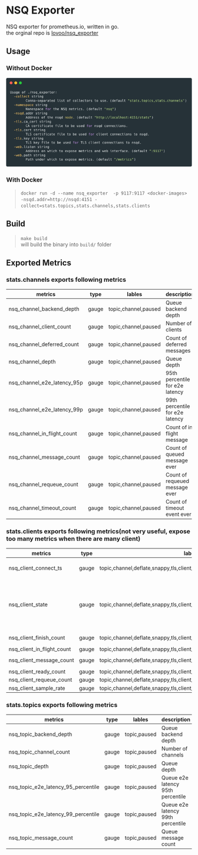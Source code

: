 # NSQ Exporter

NSQ exporter for prometheus.io, written in go.  
the orginal repo is [lovoo/nsq_exporter](https://github.com/lovoo/nsq_exporter)

## Usage
### Without Docker  
![how to use](usage.png)
### With Docker 
> `docker run -d --name nsq_exporter  -p 9117:9117 <docker-images> -nsqd.addr=http://nsqd:4151 -collect=stats.topics,stats.channels,stats.clients`

## Build
> `make build`  
 will build the binary into `build/` folder  

## Exported Metrics
### stats.channels exports following metrics
| metrics                     | type  | lables               | description                     | example                                                                           |
|-----------------------------|-------|----------------------|---------------------------------|-----------------------------------------------------------------------------------|
| nsq_channel_backend_depth   | gauge | topic,channel,paused | Queue backend depth             | nsq_channel_backend_depth{channel="bind",paused="false",topic="bind_teacher"} 0   |
| nsq_channel_client_count    | gauge | topic,channel,paused | Number of clients               | nsq_channel_client_count{channel="bind",paused="false",topic="bind_teacher"} 1    |
| nsq_channel_deferred_count  | gauge | topic,channel,paused | Count of deferred messages      | nsq_channel_deferred_count{channel="bind",paused="false",topic="bind_teacher"} 0  |
| nsq_channel_depth           | gauge | topic,channel,paused | Queue depth                     | nsq_channel_depth{channel="bind",paused="false",topic="bind_teacher"} 0           |
| nsq_channel_e2e_latency_95p | gauge | topic,channel,paused | 95th percentile for e2e latency | nsq_channel_e2e_latency_95p{channel="bind",paused="false",topic="bind_teacher"} 0 |
| nsq_channel_e2e_latency_99p | gauge | topic,channel,paused | 99th percentile for e2e latency | nsq_channel_e2e_latency_99p{channel="bind",paused="false",topic="bind_teacher"} 0 |
| nsq_channel_in_flight_count | gauge | topic,channel,paused | Count of in flight message      | nsq_channel_in_flight_count{channel="bind",paused="false",topic="bind_teacher"} 0 |
| nsq_channel_message_count   | gauge | topic,channel,paused | Count of queued message ever    | nsq_channel_message_count{channel="bind",paused="false",topic="bind_teacher"} 50  |
| nsq_channel_requeue_count   | gauge | topic,channel,paused | Count of requeued message ever  | nsq_channel_requeue_count{channel="bind",paused="false",topic="bind_teacher"} 16  |
| nsq_channel_timeout_count   | gauge | topic,channel,paused | Count of timeout event ever     | nsq_channel_timeout_count{channel="bind",paused="false",topic="bind_teacher"} 3   |

### stats.clients exports following metrics(not very useful, expose too many metrics when there are many client)
| metrics                    | type  | lables                                                                     | description                                                                                                                 | example                                                                                                                                                                                                                                                              |
|----------------------------|-------|----------------------------------------------------------------------------|-----------------------------------------------------------------------------------------------------------------------------|----------------------------------------------------------------------------------------------------------------------------------------------------------------------------------------------------------------------------------------------------------------------|
| nsq_client_connect_ts      | gauge | topic,channel,deflate,snappy,tls,client_id,hostname,version,remote_address | Connect timestamp for each client                                                                                           | nsq_client_connect_ts{channel="bind",client_id="118.190.216.176",deflate="false",hostname="118.190.216.176",instance="47.104.187.154:9117",job="nsq",remote_address="118.190.216.176:24067",snappy="false",tls="false",topic="bind_teacher",version="V2"} 1558058092 |
| nsq_client_state           | gauge | topic,channel,deflate,snappy,tls,client_id,hostname,version,remote_address | State of client Possible value: const ( stateInit = iota, stateDisconnected, stateConnected, stateSubscribed, stateClosing) | nsq_client_state{channel="bind",client_id="118.190.216.176",deflate="false",hostname="118.190.216.176",instance="47.104.187.154:9117",job="nsq",remote_address="118.190.216.176:24067",snappy="false",tls="false",topic="bind_teacher",version="V2"} 3               |
| nsq_client_finish_count    | gauge | topic,channel,deflate,snappy,tls,client_id,hostname,version,remote_address | Finish count                                                                                                                | nsq_client_finish_count{channel="bind",client_id="118.190.216.176",deflate="false",hostname="118.190.216.176",instance="47.104.187.154:9117",job="nsq",remote_address="118.190.216.176:24067",snappy="false",tls="false",topic="bind_teacher",version="V2"} 7        |
| nsq_client_in_flight_count | gauge | topic,channel,deflate,snappy,tls,client_id,hostname,version,remote_address | In flight count                                                                                                             | nsq_client_in_flight_count{channel="bind",client_id="118.190.216.176",deflate="false",hostname="118.190.216.176",remote_address="118.190.216.176:24067",snappy="false",tls="false",topic="bind_teacher",version="V2"} 0                                              |
| nsq_client_message_count   | gauge | topic,channel,deflate,snappy,tls,client_id,hostname,version,remote_address | Queue message count                                                                                                         | nsq_client_message_count{channel="bind",client_id="118.190.216.176",deflate="false",hostname="118.190.216.176",remote_address="118.190.216.176:24067",snappy="false",tls="false",topic="bind_teacher",version="V2"} 5                                                |
| nsq_client_ready_count     | gauge | topic,channel,deflate,snappy,tls,client_id,hostname,version,remote_address | Ready count                                                                                                                 | nsq_client_ready_count{channel="bind",client_id="118.190.216.176",deflate="false",hostname="118.190.216.176",remote_address="118.190.216.176:24067",snappy="false",tls="false",topic="bind_teacher",version="V2"} 1                                                  |
| nsq_client_requeue_count   | gauge | topic,channel,deflate,snappy,tls,client_id,hostname,version,remote_address | Requeue count                                                                                                               | nsq_client_requeue_count{channel="bind",client_id="118.190.216.176",deflate="false",hostname="118.190.216.176",remote_address="118.190.216.176:24067",snappy="false",tls="false",topic="bind_teacher",version="V2"} 0                                                |
| nsq_client_sample_rate     | gauge | topic,channel,deflate,snappy,tls,client_id,hostname,version,remote_address | Sample Rate                                                                                                                 | nsq_client_sample_rate{channel="bind",client_id="118.190.216.176",deflate="false",hostname="118.190.216.176",remote_address="118.190.216.176:24067",snappy="false",tls="false",topic="bind_teacher",version="V2"} 0                                                  |
### stats.topics exports following metrics
| metrics                             | type  | lables       | description                       | example                                                             |
|-------------------------------------|-------|--------------|-----------------------------------|---------------------------------------------------------------------|
| nsq_topic_backend_depth             | gauge | topic,paused | Queue backend depth               | nsq_topic_backend_depth{paused="false",topic="login"} 0             |
| nsq_topic_channel_count             | gauge | topic,paused | Number of channels                | nsq_topic_channel_count{paused="false",topic="login"} 1             |
| nsq_topic_depth                     | gauge | topic,paused | Queue depth                       | nsq_topic_depth{paused="false",topic="login"} 0                     |
| nsq_topic_e2e_latency_95_percentile | gauge | topic,paused | Queue e2e latency 95th percentile | nsq_topic_e2e_latency_95_percentile{paused="false",topic="login"} 0 |
| nsq_topic_e2e_latency_99_percentile | gauge | topic,paused | Queue e2e latency 99th percentile | nsq_topic_e2e_latency_99_percentile{paused="false",topic="login"} 0 |
| nsq_topic_message_count             | gauge | topic,paused | Queue message count               | nsq_topic_message_count{paused="false",topic="login"} 586           |
